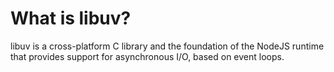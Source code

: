 # What is libuv?

libuv is a cross-platform C library and the foundation of the NodeJS runtime that provides support for asynchronous I/O, based on event loops.